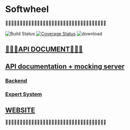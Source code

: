 # Softwheel
:ear_of_rice::ear_of_rice::ear_of_rice::ear_of_rice::ear_of_rice::ear_of_rice::ear_of_rice::ear_of_rice::ear_of_rice::ear_of_rice::ear_of_rice::ear_of_rice::ear_of_rice::ear_of_rice::ear_of_rice::ear_of_rice::ear_of_rice::ear_of_rice::ear_of_rice::ear_of_rice::ear_of_rice::ear_of_rice::ear_of_rice::ear_of_rice::ear_of_rice::ear_of_rice::ear_of_rice::ear_of_rice::ear_of_rice::ear_of_rice::ear_of_rice::ear_of_rice::ear_of_rice::ear_of_rice::ear_of_rice:<br><br>
![Build Status](https://travis-ci.org/wit543/Softwheel.svg?branch=development)
[![Coverage Status](https://coveralls.io/repos/github/wit543/Softwheel/badge.svg?branch=master)](https://coveralls.io/github/wit543/Softwheel?branch=master)
![download](https://img.shields.io/badge/download-100%20trillion-brightgreen.svg)

## [:bell::bell::bell:API DOCUMENT:bell::bell::bell:](/docs/Frontend.md)
## [API documentation + mocking server](http://docs.softwheel.apiary.io/)

### [Backend](/docs/Backend.md)

### [Expert System](/docs/ExpertSystem.md)

## [WEBSITE](http://128.199.192.241:8888/)

:ear_of_rice::ear_of_rice::ear_of_rice::ear_of_rice::ear_of_rice::ear_of_rice::ear_of_rice::ear_of_rice::ear_of_rice::ear_of_rice::ear_of_rice::ear_of_rice::ear_of_rice::ear_of_rice::ear_of_rice::ear_of_rice::ear_of_rice::ear_of_rice::ear_of_rice::ear_of_rice::ear_of_rice::ear_of_rice::ear_of_rice::ear_of_rice::ear_of_rice::ear_of_rice::ear_of_rice::ear_of_rice::ear_of_rice::ear_of_rice::ear_of_rice::ear_of_rice::ear_of_rice::ear_of_rice::ear_of_rice:
